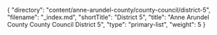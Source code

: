 {
  "directory": "content/anne-arundel-county/county-council/district-5",
  "filename": "_index.md",
  "shortTitle": "District 5",
  "title": "Anne Arundel County County Council District 5",
  "type": "primary-list",
  "weight": 5
}
